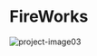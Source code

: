 # FireWorks
![project-image03](https://github.com/pstaron/FireWorks/assets/25846311/56989563-991d-401c-a2b3-ea1f7bb0b98e)
